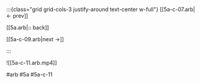 :::{class="grid grid-cols-3 justify-around text-center w-full"}
[[5a-c-07.arb|← prev]]

[[5a.arb|⌂ back]]

[[5a-c-09.arb|next →]]

:::

![[5a-c-11.arb.mp4]]

#arb #5a #5a-c-11

